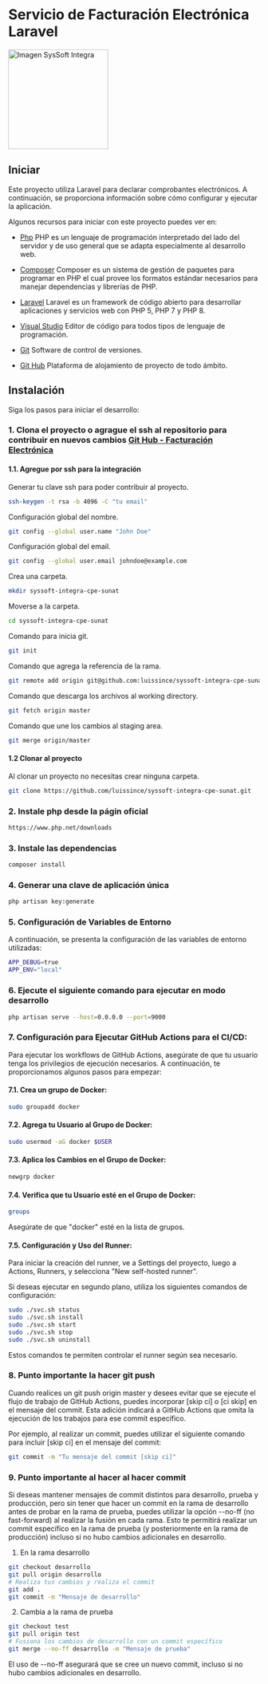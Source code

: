 # Servicio de Facturación Electrónica Laravel

<!-- ![IMAGES DE GO LANG](images/ladder.svg) -->
<img src="public/images/logo.png" alt="Imagen SysSoft Integra" width="200" />


## Iniciar

Este proyecto utiliza Laravel para declarar comprobantes electrónicos. A continuación, se proporciona información sobre cómo configurar y ejecutar la aplicación.

Algunos recursos para iniciar con este proyecto puedes ver en:

- [Php](https://www.php.net/) PHP es un lenguaje de programación interpretado​ del lado del servidor y de uso general que se adapta especialmente al desarrollo web.

- [Composer](https://getcomposer.org/) Composer es un sistema de gestión de paquetes para programar en PHP el cual provee los formatos estándar necesarios para manejar dependencias y librerías de PHP.

- [Laravel](https://laravel.com/) Laravel es un framework de código abierto para desarrollar aplicaciones y servicios web con PHP 5, PHP 7 y PHP 8.

- [Visual Studio](https://code.visualstudio.com/) Editor de código para todos tipos de lenguaje de programación.

- [Git](https://git-scm.com/) Software de control de versiones.

- [Git Hub](https://github.com/) Plataforma de alojamiento de proyecto de todo ámbito.

## Instalación

Siga los pasos para iniciar el desarrollo:

### 1.  Clona el proyecto o agrague el ssh al repositorio para contribuir en nuevos cambios [Git Hub - Facturación Electrónica](https://github.com/luissince/syssoft-integra-cpe-sunat)

#### 1.1. Agregue por ssh para la integración

Generar tu clave ssh para poder contribuir al proyecto.

```bash
ssh-keygen -t rsa -b 4096 -C "tu email"
```

Configuración global del nombre.

```bash
git config --global user.name "John Doe"
```

Configuración global del email.

```bash
git config --global user.email johndoe@example.com
```

Crea una carpeta.

```bash
mkdir syssoft-integra-cpe-sunat
```

Moverse a la carpeta.

```bash
cd syssoft-integra-cpe-sunat
```

Comando para inicia git.

```bash
git init
```

Comando que agrega la referencia de la rama.

```bash
git remote add origin git@github.com:luissince/syssoft-integra-cpe-sunat.git
```

Comando que descarga los archivos al working directory.

```bash
git fetch origin master
```

Comando que une los cambios al staging area.

```bash
git merge origin/master
```

#### 1.2 Clonar al proyecto

Al clonar un proyecto no necesitas crear ninguna carpeta.

```bash
git clone https://github.com/luissince/syssoft-integra-cpe-sunat.git
```

### 2. Instale php desde la págin oficial

```bash
https://www.php.net/downloads
```

### 3. Instale las dependencias

```bash
composer install
```

### 4. Generar una clave de aplicación única

```bash
php artisan key:generate
```

### 5. Configuración de Variables de Entorno

A continuación, se presenta la configuración de las variables de entorno utilizadas:

```bash
APP_DEBUG=true
APP_ENV="local"
```

### 6. Ejecute el siguiente comando para ejecutar en modo desarrollo

```bash
php artisan serve --host=0.0.0.0 --port=9000
```

### 7. Configuración para Ejecutar GitHub Actions para el CI/CD:

Para ejecutar los workflows de GitHub Actions, asegúrate de que tu usuario tenga los privilegios de ejecución necesarios. A continuación, te proporcionamos algunos pasos para empezar:


#### 7.1. Crea un grupo de Docker:

```bash
sudo groupadd docker
```

#### 7.2. Agrega tu Usuario al Grupo de Docker:

```bash
sudo usermod -aG docker $USER
```

#### 7.3. Aplica los Cambios en el Grupo de Docker:

```bash
newgrp docker
```

#### 7.4. Verifica que tu Usuario esté en el Grupo de Docker:

```bash
groups
```
Asegúrate de que "docker" esté en la lista de grupos.

#### 7.5. Configuración y Uso del Runner:

Para iniciar la creación del runner, ve a Settings del proyecto, luego a Actions, Runners, y selecciona "New self-hosted runner".

Si deseas ejecutar en segundo plano, utiliza los siguientes comandos de configuración:

```bash
sudo ./svc.sh status
sudo ./svc.sh install
sudo ./svc.sh start
sudo ./svc.sh stop
sudo ./svc.sh uninstall
```

Estos comandos te permiten controlar el runner según sea necesario.

### 8. Punto importante la hacer git push

Cuando realices un git push origin master y desees evitar que se ejecute el flujo de trabajo de GitHub Actions, puedes incorporar [skip ci] o [ci skip] en el mensaje del commit. Esta adición indicará a GitHub Actions que omita la ejecución de los trabajos para ese commit específico.

Por ejemplo, al realizar un commit, puedes utilizar el siguiente comando para incluir [skip ci] en el mensaje del commit:

```bash
git commit -m "Tu mensaje del commit [skip ci]"
```

### 9. Punto importante al hacer al hacer commit

Si deseas mantener mensajes de commit distintos para desarrollo, prueba y producción, pero sin tener que hacer un commit en la rama de desarrollo antes de probar en la rama de prueba, puedes utilizar la opción --no-ff (no fast-forward) al realizar la fusión en cada rama. Esto te permitirá realizar un commit específico en la rama de prueba (y posteriormente en la rama de producción) incluso si no hubo cambios adicionales en desarrollo.

1. En la rama desarrollo

```bash
git checkout desarrollo
git pull origin desarrollo
# Realiza tus cambios y realiza el commit
git add .
git commit -m "Mensaje de desarrollo"
```

2. Cambia a la rama de prueba

```bash
git checkout test
git pull origin test
# Fusiona los cambios de desarrollo con un commit específico
git merge --no-ff desarrollo -m "Mensaje de prueba"
```

El uso de --no-ff asegurará que se cree un nuevo commit, incluso si no hubo cambios adicionales en desarrollo.